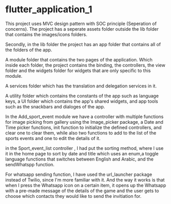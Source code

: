 # flutter_application_1

This project uses MVC design pattern with SOC principle (Seperation of concerns). The project has a seperate assets folder outside the lib folder that contains the images/icons folders. 

Secondly, in the lib folder the project has an app folder that contains all of the folders of the app. 

A module folder that contains the two pages of the application. Which inside each folder, the project contains the binding, the controllers, the view folder and the widgets folder for widgets that are only specific to this module.

A services folder which has the translation and delegation services in it. 

A utility folder which contains the constants of the app such as language keys, a UI folder which contains the app's shared widgets, and app tools such as the snackbars and dialoges of the app.


In the Add_sport_event module we have a controller with multiple functions for image picking from gallery using the Image_picker package, a Date and Time picker functions, init function to initialize the defined controllers, and clear one to clear them, while also two functions to add to the list of the sports events and one to edit the details of it.

in the Sport_event_list controller , I had put the sorting method, where I use it in the home page to sort by date and title which uses an enum,a toggle language functions that switches between English and Arabic, and the sendWhatspp function. 

For whatsapp sending function, I have used the url_launcher package instead of Twilio, since I'm more familiar with it. And the way it works is that when I press the Whatsapp icon on a certain item, it opens up the Whatsapp with a pre-made message of the details of the game and the user gets to choose which contacts they would like to send the invitiation for. 




